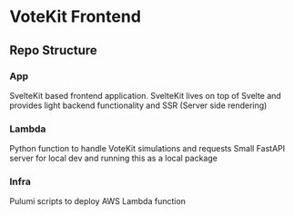 # VoteKit Frontend

## Repo Structure

### App
SvelteKit based frontend application. SvelteKit lives on top of Svelte and provides light backend functionality and SSR (Server side rendering)

### Lambda
Python function to handle VoteKit simulations and requests
Small FastAPI server for local dev and running this as a local package

### Infra
Pulumi scripts to deploy AWS Lambda function